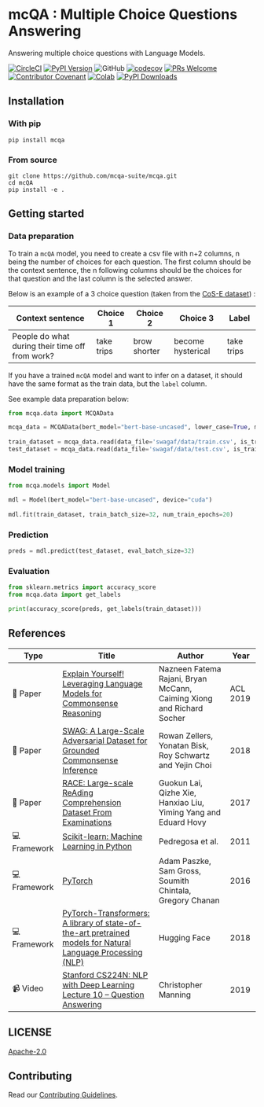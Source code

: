 # mcQA : Multiple Choice Questions Answering 

Answering multiple choice questions with Language Models.

[![CircleCI](https://circleci.com/gh/mcQA-suite/mcQA.svg?style=svg)](https://circleci.com/gh/mcQA-suite/mcQA)
[![PyPI Version](https://img.shields.io/pypi/v/mcqa.svg)](https://pypi.org/project/mcqa/)
![GitHub](https://img.shields.io/github/license/mcqa-suite/mcqa.svg)
[![codecov](https://codecov.io/gh/mcqa-suite/mcQA/branch/master/graph/badge.svg)](https://codecov.io/gh/mcqa-suite/mcQA)
[![PRs Welcome](https://img.shields.io/badge/PRs-welcome-brightgreen.svg)](http://makeapullrequest.com)
[![Contributor Covenant](https://img.shields.io/badge/Contributor%20Covenant-v1.4%20adopted-ff69b4.svg)](.github/CODE_OF_CONDUCT.md)
[![Colab](https://colab.research.google.com/assets/colab-badge.svg)](https://colab.research.google.com/drive/12SLtasLSeFdTTaXL_T31FvYfl73mEPmf)
[![PyPI Downloads](https://img.shields.io/pypi/dm/cdqa.svg)](https://pypi.org/project/mcqa/)

## Installation

### With pip

```shell
pip install mcqa
```

### From source

```shell
git clone https://github.com/mcqa-suite/mcqa.git
cd mcQA
pip install -e .
```

## Getting started

### Data preparation

To train a `mcQA` model, you need to create a csv file with n+2 columns, n being the number of choices for each question. The first column should be the context sentence, the n following columns should be the choices for that question and the last column is the selected answer. 

Below is an example of a 3 choice question (taken from the [CoS-E dataset](https://arxiv.org/pdf/1906.02361.pdf)) :

| Context sentence  | Choice 1                | Choice 2            | Choice 3    | Label|
| ----------------- | --------------------|--------------------|--------------------|-------------|
| People do what during their time off from work?| take trips | brow shorter | become hysterical | take trips |

If you have a trained `mcQA` model and want to infer on a dataset, it should have the same format as the train data, but the `label` column. 

See example data preparation below:

```python
from mcqa.data import MCQAData

mcqa_data = MCQAData(bert_model="bert-base-uncased", lower_case=True, max_seq_length=256) 
                     
train_dataset = mcqa_data.read(data_file='swagaf/data/train.csv', is_training=True)
test_dataset = mcqa_data.read(data_file='swagaf/data/test.csv', is_training=False)
```

### Model training 

```python
from mcqa.models import Model

mdl = Model(bert_model="bert-base-uncased", device="cuda") 
            
mdl.fit(train_dataset, train_batch_size=32, num_train_epochs=20)
```

### Prediction

```python
preds = mdl.predict(test_dataset, eval_batch_size=32)
```

### Evaluation

```python
from sklearn.metrics import accuracy_score
from mcqa.data import get_labels

print(accuracy_score(preds, get_labels(train_dataset)))
```
## References

| Type                 | Title                                                                                                                                        | Author                                                                                 | Year |
| -------------------- | -------------------------------------------------------------------------------------------------------------------------------------------- | -------------------------------------------------------------------------------------- | ---- |
|:newspaper: Paper| [Explain Yourself! Leveraging Language Models for Commonsense Reasoning](https://arxiv.org/pdf/1906.02361.pdf)|Nazneen Fatema Rajani, Bryan McCann, Caiming Xiong and Richard Socher| ACL 2019|
|:newspaper: Paper|[SWAG: A Large-Scale Adversarial Dataset for Grounded Commonsense Inference](https://arxiv.org/abs/1808.05326)|Rowan Zellers, Yonatan Bisk, Roy Schwartz and Yejin Choi|2018|
|:newspaper: Paper|[RACE: Large-scale ReAding Comprehension Dataset From Examinations](https://arxiv.org/abs/1704.04683)|Guokun Lai, Qizhe Xie, Hanxiao Liu, Yiming Yang and Eduard Hovy|2017|
| :computer: Framework | [Scikit-learn: Machine Learning in Python](http://jmlr.csail.mit.edu/papers/v12/pedregosa11a.html)                                           | Pedregosa et al.                                                                       | 2011 |
| :computer: Framework | [PyTorch](https://arxiv.org/abs/1906.04980)                                                                                                  | Adam Paszke, Sam Gross, Soumith Chintala, Gregory Chanan                               | 2016 |
| :computer: Framework | [PyTorch-Transformers: A library of state-of-the-art pretrained models for Natural Language Processing (NLP)](https://github.com/huggingface/pytorch-transformers) | Hugging Face                                                                           | 2018 |
| :video_camera: Video | [Stanford CS224N: NLP with Deep Learning Lecture 10 – Question Answering](https://youtube.com/watch?v=yIdF-17HwSk)                           | Christopher Manning                                                                    | 2019 |

## LICENSE
[Apache-2.0](LICENSE)

## Contributing
Read our [Contributing Guidelines](.github/CONTRIBUTING.md).


